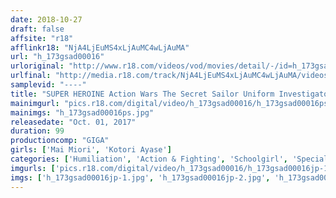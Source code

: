 ```yaml
---
date: 2018-10-27
draft: false
affsite: "r18"
afflinkr18: "NjA4LjEuMS4xLjAuMC4wLjAuMA"
url: "h_173gsad00016"
urloriginal: "http://www.r18.com/videos/vod/movies/detail/-/id=h_173gsad00016"
urlfinal: "http://media.r18.com/track/NjA4LjEuMS4xLjAuMC4wLjAuMA/videos/vod/movies/detail/-/id=h_173gsad00016"
samplevid: "----"
title: "SUPER HEROINE Action Wars The Secret Sailor Uniform Investigator Lightning Flowers"
mainimgurl: "pics.r18.com/digital/video/h_173gsad00016/h_173gsad00016ps.jpg"
mainimgs: "h_173gsad00016ps.jpg"
releasedate: "Oct. 01, 2017"
duration: 99
productioncomp: "GIGA"
girls: ['Mai Miori', 'Kotori Ayase']
categories: ['Humiliation', 'Action & Fighting', 'Schoolgirl', 'Special Effects']
imgurls: ['pics.r18.com/digital/video/h_173gsad00016/h_173gsad00016jp-1.jpg', 'pics.r18.com/digital/video/h_173gsad00016/h_173gsad00016jp-2.jpg', 'pics.r18.com/digital/video/h_173gsad00016/h_173gsad00016jp-3.jpg', 'pics.r18.com/digital/video/h_173gsad00016/h_173gsad00016jp-4.jpg', 'pics.r18.com/digital/video/h_173gsad00016/h_173gsad00016jp-5.jpg', 'pics.r18.com/digital/video/h_173gsad00016/h_173gsad00016jp-6.jpg', 'pics.r18.com/digital/video/h_173gsad00016/h_173gsad00016jp-7.jpg', 'pics.r18.com/digital/video/h_173gsad00016/h_173gsad00016jp-8.jpg', 'pics.r18.com/digital/video/h_173gsad00016/h_173gsad00016jp-9.jpg', 'pics.r18.com/digital/video/h_173gsad00016/h_173gsad00016jp-10.jpg', 'pics.r18.com/digital/video/h_173gsad00016/h_173gsad00016jp-11.jpg', 'pics.r18.com/digital/video/h_173gsad00016/h_173gsad00016jp-12.jpg', 'pics.r18.com/digital/video/h_173gsad00016/h_173gsad00016jp-13.jpg', 'pics.r18.com/digital/video/h_173gsad00016/h_173gsad00016jp-14.jpg', 'pics.r18.com/digital/video/h_173gsad00016/h_173gsad00016jp-15.jpg', 'pics.r18.com/digital/video/h_173gsad00016/h_173gsad00016jp-16.jpg', 'pics.r18.com/digital/video/h_173gsad00016/h_173gsad00016jp-17.jpg', 'pics.r18.com/digital/video/h_173gsad00016/h_173gsad00016jp-18.jpg', 'pics.r18.com/digital/video/h_173gsad00016/h_173gsad00016jp-19.jpg', 'pics.r18.com/digital/video/h_173gsad00016/h_173gsad00016jp-20.jpg']
imgs: ['h_173gsad00016jp-1.jpg', 'h_173gsad00016jp-2.jpg', 'h_173gsad00016jp-3.jpg', 'h_173gsad00016jp-4.jpg', 'h_173gsad00016jp-5.jpg', 'h_173gsad00016jp-6.jpg', 'h_173gsad00016jp-7.jpg', 'h_173gsad00016jp-8.jpg', 'h_173gsad00016jp-9.jpg', 'h_173gsad00016jp-10.jpg', 'h_173gsad00016jp-11.jpg', 'h_173gsad00016jp-12.jpg', 'h_173gsad00016jp-13.jpg', 'h_173gsad00016jp-14.jpg', 'h_173gsad00016jp-15.jpg', 'h_173gsad00016jp-16.jpg', 'h_173gsad00016jp-17.jpg', 'h_173gsad00016jp-18.jpg', 'h_173gsad00016jp-19.jpg', 'h_173gsad00016jp-20.jpg']
---
```

